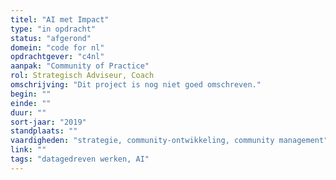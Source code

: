 ```yaml
---
titel: "AI met Impact"
type: "in opdracht"
status: "afgerond"
domein: "code for nl"
opdrachtgever: "c4nl"
aanpak: "Community of Practice"
rol: Strategisch Adviseur, Coach
omschrijving: "Dit project is nog niet goed omschreven."
begin: ""
einde: ""
duur: ""
sort-jaar: "2019"
standplaats: ""
vaardigheden: "strategie, community-ontwikkeling, community management"
link: ""
tags: "datagedreven werken, AI"
---
```

